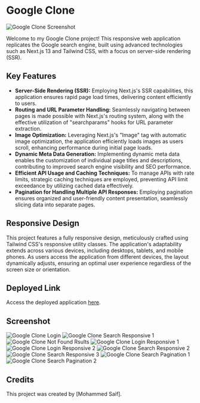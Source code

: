# Google Clone

![Google Clone Screenshot](screenshots/google_clone_search.png)

Welcome to my Google Clone project! This responsive web application replicates the Google search engine, built using advanced technologies such as Next.js 13 and Tailwind CSS, with a focus on server-side rendering (SSR).

## Key Features

- **Server-Side Rendering (SSR):** Employing Next.js's SSR capabilities, this application ensures rapid page load times, delivering content efficiently to users.
- **Routing and URL Parameter Handling:** Seamlessly navigating between pages is made possible with Next.js's routing system, along with the effective utilization of "searchparams" hooks for URL parameter extraction.
- **Image Optimization:** Leveraging Next.js's "Image" tag with automatic image optimization, the application efficiently loads images as users scroll, enhancing performance during initial page loads.
- **Dynamic Meta Data Generation:** Implementing dynamic meta data enables the customization of individual page titles and descriptions, contributing to improved search engine visibility and SEO performance.
- **Efficient API Usage and Caching Techniques:** To manage APIs with rate limits, strategic caching techniques are employed, preventing API limit exceedance by utilizing cached data effectively.
- **Pagination for Handling Multiple API Responses:** Employing pagination ensures organized and user-friendly content presentation, seamlessly slicing data into separate pages.

## Responsive Design

This project features a fully responsive design, meticulously crafted using Tailwind CSS's responsive utility classes. The application's adaptability extends across various devices, including desktops, tablets, and mobile phones. As users access the application from different devices, the layout dynamically adjusts, ensuring an optimal user experience regardless of the screen size or orientation.

## Deployed Link

Access the deployed application [here](https://google-clone-mohammedsaif001.vercel.app/).

## Screenshot

![Google Clone Login](screenshots/google_clone_login.png)
![Google Clone Search Responsive 1](screenshots/google_clone_search_1.png)
![Google Clone Not Found Rsults](screenshots/google_clone_notmatch.png)
![Google Clone Login Responsive 1](screenshots/google_clone_login_1.png)
![Google Clone Login Responsive 2](screenshots/google_clone_login_2.png)
![Google Clone Search Responsive 2](screenshots/google_clone_search_2.png)
![Google Clone Search Responsive 3](screenshots/google_clone_search_3.png)
![Google Clone Search Pagination 1](screenshots/google_clone_pagination_1.png)
![Google Clone Search Pagination 2](screenshots/google_clone_pagination_2.png)

## Credits

This project was created by [Mohammed Saif].
